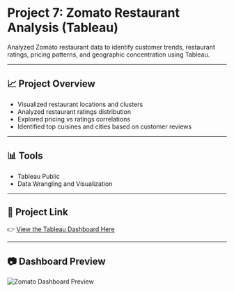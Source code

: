 # Project 7: Zomato Restaurant Analysis (Tableau)

Analyzed Zomato restaurant data to identify customer trends, restaurant ratings, pricing patterns, and geographic concentration using Tableau.

---

## 📈 Project Overview
- Visualized restaurant locations and clusters
- Analyzed restaurant ratings distribution
- Explored pricing vs ratings correlations
- Identified top cuisines and cities based on customer reviews

---

## 📊 Tools
- Tableau Public
- Data Wrangling and Visualization

---

## 🔗 Project Link

👉 [View the Tableau Dashboard Here](https://public.tableau.com/views/ZomatoFinalP/Dashboard1?:language=en-US&:display_count=n&:origin=viz_share_link)

---

## 📷 Dashboard Preview

![Zomato Dashboard Preview](https://public.tableau.com/static/images/Zo/ZomatoFinalP/Dashboard1/1.png)
